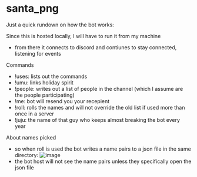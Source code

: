 # santa_png
Just a quick rundown on how the bot works:

Since this is hosted locally, I will have to run it from my machine
- from there it connects to discord and contiunes to stay connected, listening for events

Commands
- !uses: lists out the commands
- !umu: links holiday spirit
- !people: writes out a list of people in the channel (which I assume are the people participating)
- !me: bot will resend you your recepient 
- !roll: rolls the names and will not override the old list if used more than once in a server
- !juju: the name of that guy who keeps almost breaking the bot every year

About names picked
- so when roll is used the bot writes a name pairs to a json file in the same directory:
  ![image](https://user-images.githubusercontent.com/10038262/188301470-a6c51e28-1684-4d6a-8784-92c80f52a835.png)
- the bot host will not see the name pairs unless they specifically open the json file
